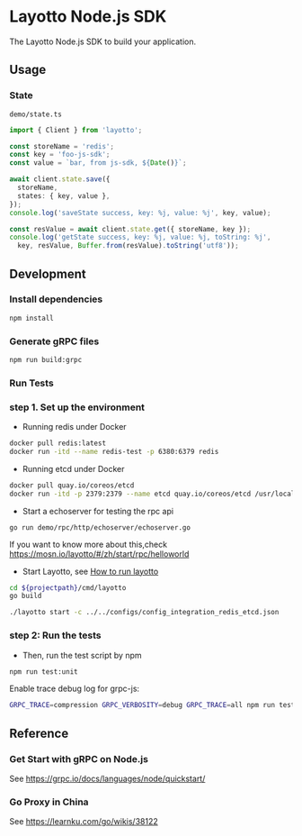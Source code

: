 # Layotto Node.js SDK

The Layotto Node.js SDK to build your application.

## Usage

### State

`demo/state.ts`

```ts
import { Client } from 'layotto';

const storeName = 'redis';
const key = 'foo-js-sdk';
const value = `bar, from js-sdk, ${Date()}`;

await client.state.save({
  storeName, 
  states: { key, value },
});
console.log('saveState success, key: %j, value: %j', key, value);

const resValue = await client.state.get({ storeName, key });
console.log('getState success, key: %j, value: %j, toString: %j',
  key, resValue, Buffer.from(resValue).toString('utf8'));
```

## Development

### Install dependencies

```bash
npm install
```

### Generate gRPC files

```bash
npm run build:grpc
```

### Run Tests
### step 1. Set up the environment

- Running redis under Docker

```bash
docker pull redis:latest
docker run -itd --name redis-test -p 6380:6379 redis
```

- Running etcd under Docker

```bash
docker pull quay.io/coreos/etcd
docker run -itd -p 2379:2379 --name etcd quay.io/coreos/etcd /usr/local/bin/etcd -advertise-client-urls http://0.0.0.0:2379 -listen-client-urls http://0.0.0.0:2379
```

- Start a echoserver for testing the rpc api
```shell
go run demo/rpc/http/echoserver/echoserver.go
```

If you want to know more about this,check https://mosn.io/layotto/#/zh/start/rpc/helloworld

- Start Layotto, see [How to run layotto](https://mosn.io/layotto/#/zh/start/state/start?id=%e7%ac%ac%e4%ba%8c%e6%ad%a5%ef%bc%9a%e8%bf%90%e8%a1%8clayotto)

```bash
cd ${projectpath}/cmd/layotto
go build

./layotto start -c ../../configs/config_integration_redis_etcd.json
```

### step 2: Run the tests
- Then, run the test script by npm

```bash
npm run test:unit
```

Enable trace debug log for grpc-js:

```bash
GRPC_TRACE=compression GRPC_VERBOSITY=debug GRPC_TRACE=all npm run test test/unit/client/Invoker.test.ts
```

## Reference
### Get Start with gRPC on Node.js

See https://grpc.io/docs/languages/node/quickstart/

### Go Proxy in China

See https://learnku.com/go/wikis/38122
